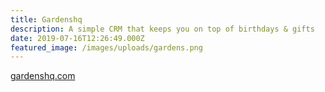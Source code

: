 ```yaml
---
title: Gardenshq
description: A simple CRM that keeps you on top of birthdays & gifts
date: 2019-07-16T12:26:49.000Z
featured_image: /images/uploads/gardens.png
---
```


[gardenshq.com](https://gardenshq.com)

